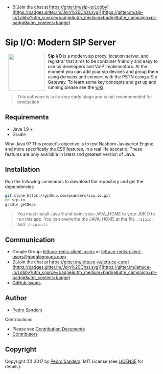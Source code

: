 * [![Join the chat at https://gitter.im/sip-io/Lobby](https://badges.gitter.im/Join%20Chat.svg)](https://gitter.im/sip-io/Lobby?utm_source=badge&utm_medium=badge&utm_campaign=pr-badge&utm_content=badge)

# Sip I/O: Modern SIP Server

<a href="https://github.com/psanders/sip.io"><img src="https://github.com/psanders/sip.io/blob/master/logo.png" align="left" hspace="10" vspace="2" width="120"></a>

**Sip I/O** is a modern sip proxy, location server, and registrar that aims to be container friendly and easy to use by 
developers and VoIP implementors. At the moment you can add your sip devices and group them using domains and connect with the PSTN using a Sip Gateway. To learn some key concepts and get up and running please see the [wiki](https://github.com/psanders/sip.io/wiki/Home)

> This software is in its very early stage and is not recommended for production

## Requirements

* Java 1.9 +
* Gradle

Why Java 9? This project's objective is to test Nashorn Javascript Engine, and more specifically the ES6 features, in a real life scenario. These features are only available in latest and greatest version of Java.

## Installation

Run the following commands to download the repository and get the dependencies

```bash
git clone https://github.com/psanders/sip.io.git
cd sip.io
gradle getDeps
```

> You must install Java 9 and point your JAVA_HOME to your JDK 9 to run this app. You can overwrite the JAVA_HOME at the 
> file `./sipio` and `./sipioctl`


Communication
---------------

* Google Group: [lettuce-redis-client-users](https://groups.google.com/d/forum/lettuce-redis-client-users) or lettuce-redis-client-users@googlegroups.com
* [![Join the chat at https://gitter.im/lettuce-io/lettuce-core](https://badges.gitter.im/Join%20Chat.svg)](https://gitter.im/lettuce-io/Lobby?utm_source=badge&utm_medium=badge&utm_campaign=pr-badge&utm_content=badge)
* [GitHub Issues](https://github.com/lettuce-io/lettuce-core/issues)


## Author
 - [Pedro Sanders](https://github.com/psanders)

Contributions

 - Please see [Contribution Documents](https://github.com/psanders/sip.io/blob/master/CONTRIBUTING.md)
 - [Contributors](https://github.com/psanders/sip.io/graphs/contributors)

## Copyright
Copyright (C) 2017 by [Pedro Sanders](https://github.com/psanders). MIT License (see [LICENSE](https://github.com/psanders/sip.io/blob/master/LICENSE) for details).
